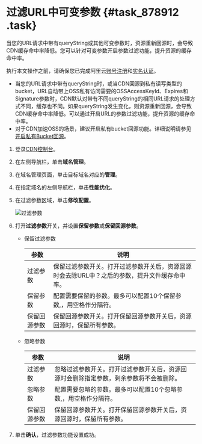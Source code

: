 # 过滤URL中可变参数 {#task_878912 .task}

当您的URL请求中带有queryString或其他可变参数时，资源重新回源时，会导致CDN缓存命中率降低。您可以针对可变参数开启参数过滤功能，提升资源的缓存命中率。

执行本文操作之前，请确保您已完成阿里云[账号注册](https://account.aliyun.com/register/register.htm)和[实名认证](https://account.console.aliyun.com/#/auth/home)。

-   当您的URL请求中带有queryString时，或当CDN回源到私有读写类型的bucket，URL自动带上OSS私有访问需要的OSSAccessKeyId、Expires和Signature参数时，CDN默认对带有不同queryString的相同URL请求的处理方式不同，缓存也不同。如果queryString发生变化，则资源重新回源，会导致CDN缓存命中率降低。可以通过开启URL的参数过滤功能，提升资源的缓存命中率。
-   对于CDN加速OSS的场景，建议开启私有bucket回源功能。详细说明请参见[开启私有Bucket回源](../cn.zh-CN/域名管理/回源配置/开启私有Bucket回源授权.md#)。

1.  登录[CDN控制台](https://cdn.console.aliyun.com)。
2.  在左侧导航栏，单击**域名管理**。
3.  在域名管理页面，单击目标域名对应的**管理**。
4.  在指定域名的左侧导航栏，单击**性能优化**。
5.  在过滤参数区域，单击**修改配置**。 

    ![过滤参数](http://static-aliyun-doc.oss-cn-hangzhou.aliyuncs.com/assets/img/712603/156414224650557_zh-CN.png)

6.  打开**过滤参数**开关，并设置**保留参数**或**保留回源参数**。 
    -   保留过滤参数

        |参数|说明|
        |--|--|
        |过滤参数|保留过滤参数开关。打开过滤参数开关后，资源回源时会去除URL中？之后的参数，提升文件缓存命中率。|
        |保留参数|配置需要保留的参数。最多可以配置10个保留参数,，用空格作分隔符。|
        |保留回源参数|保留回源参数开关。打开保留回源参数开关后，资源回源时，保留所有参数。|

    -   忽略参数

        |参数|说明|
        |--|--|
        |过滤参数|忽略过滤参数开关。打开过滤参数开关后，资源回源时会删除指定参数，剩余参数将不会被删除。|
        |忽略参数|配置需要忽略的参数。最多可以配置10个忽略参数,，用空格作分隔符。|
        |保留回源参数|保留回源参数开关。打开保留回源参数开关后，资源回源时，保留所有参数。|

7.  单击**确认**，过滤参数功能设置成功。

